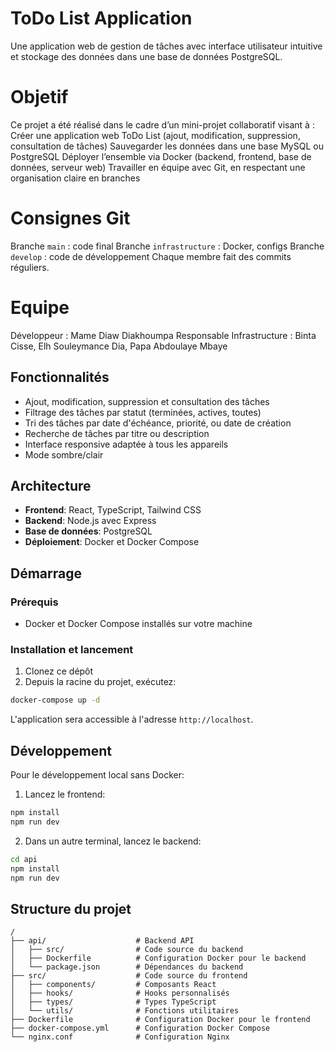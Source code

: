 # ToDo List Application

Une application web de gestion de tâches avec interface utilisateur intuitive et stockage des données dans une base de données PostgreSQL.

# Objetif

Ce projet a été réalisé dans le cadre d’un mini-projet collaboratif visant à :
Créer une application web ToDo List (ajout, modification, suppression, consultation de tâches)
Sauvegarder les données dans une base MySQL ou PostgreSQL
Déployer l’ensemble via Docker (backend, frontend, base de données, serveur web)
Travailler en équipe avec Git, en respectant une organisation claire en branches

# Consignes Git
Branche `main` : code final
Branche `infrastructure` : Docker, configs
Branche `develop` : code de développement
Chaque membre fait des commits réguliers.

# Equipe
Développeur : Mame Diaw Diakhoumpa
Responsable Infrastructure : Binta Cisse, Elh Souleymance Dia, Papa Abdoulaye Mbaye

## Fonctionnalités

- Ajout, modification, suppression et consultation des tâches
- Filtrage des tâches par statut (terminées, actives, toutes)
- Tri des tâches par date d'échéance, priorité, ou date de création
- Recherche de tâches par titre ou description
- Interface responsive adaptée à tous les appareils
- Mode sombre/clair

## Architecture

- **Frontend**: React, TypeScript, Tailwind CSS
- **Backend**: Node.js avec Express
- **Base de données**: PostgreSQL
- **Déploiement**: Docker et Docker Compose

## Démarrage

### Prérequis

- Docker et Docker Compose installés sur votre machine

### Installation et lancement

1. Clonez ce dépôt
2. Depuis la racine du projet, exécutez:

```bash
docker-compose up -d
```

L'application sera accessible à l'adresse `http://localhost`.

## Développement

Pour le développement local sans Docker:

1. Lancez le frontend:

```bash
npm install
npm run dev
```

2. Dans un autre terminal, lancez le backend:

```bash
cd api
npm install
npm run dev
```

## Structure du projet

```
/
├── api/                    # Backend API
│   ├── src/                # Code source du backend
│   ├── Dockerfile          # Configuration Docker pour le backend
│   └── package.json        # Dépendances du backend
├── src/                    # Code source du frontend
│   ├── components/         # Composants React
│   ├── hooks/              # Hooks personnalisés
│   ├── types/              # Types TypeScript
│   └── utils/              # Fonctions utilitaires
├── Dockerfile              # Configuration Docker pour le frontend
├── docker-compose.yml      # Configuration Docker Compose
└── nginx.conf              # Configuration Nginx
```
